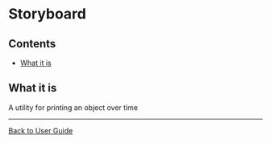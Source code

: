 <a id="top"></a>

# Storyboard

<!-- toc -->
## Contents

  * [What it is](#what-it-is)<!-- endToc -->

## What it is

A utility for printing an object over time

---

[Back to User Guide](/doc/README.md#top)
